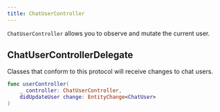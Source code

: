 ```yaml
---
title: ChatUserController
---
```


`ChatUserController` allows you to observe and mutate the current user.

## ChatUserControllerDelegate

Classes that conform to this protocol will receive changes to chat users. 

```swift
func userController(
    _ controller: ChatUserController,
    didUpdateUser change: EntityChange<ChatUser>
)
```
